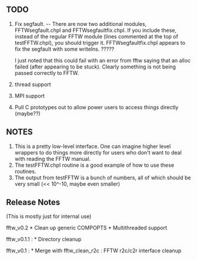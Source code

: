 TODO
----

1. Fix segfault.
  -- There are now two additional modules, FFTWsegfault.chpl and FFTWsegfaultfix.chpl. 
     If you include these, instead of the regular FFTW module (lines commented at the top
	 of testFFTW.chpl), you should trigger it.
	 FFTWsegfaultfix.chpl appears to fix the segfault with some writelns. ?????
	 
	 I just noted that this could fail with an error from fftw saying that an alloc failed
	 (after appearing to be stuck). Clearly something is not being passed correctly to FFTW.

1. thread support
1. MPI support
1. Pull C prototypes out to allow power users to access things directly (maybe??)

NOTES
-----

1. This is a pretty low-level interface. One can imagine higher level wrappers to do things
more directly for users who don't want to deal with reading the FFTW manual.
1. The testFFTW.chpl routine is a good example of how to use these routines. 
1. The output from testFFTW is a bunch of numbers, all of which should be very small (<< 10^-10,
maybe even smaller)

Release Notes
-------------

(This is mostly just for internal use)

fftw_v0.2
    * Clean up generic COMPOPTS
    * Multithreaded support 

fftw_v0.1.1 :
    * Directory cleanup

fftw_v0.1 :
    * Merge with fftw_clean_r2c : FFTW r2c/c2r interface cleanup
